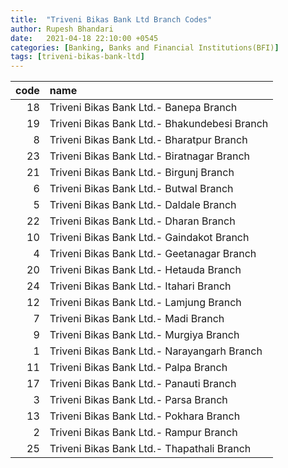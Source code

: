 ```yaml
---
title:  "Triveni Bikas Bank Ltd Branch Codes"
author: Rupesh Bhandari
date:   2021-04-18 22:10:00 +0545
categories: [Banking, Banks and Financial Institutions(BFI)]
tags: [triveni-bikas-bank-ltd]
---
```


|   code | name                                         |
|-------:|:---------------------------------------------|
|     18 | Triveni Bikas Bank Ltd.- Banepa Branch       |
|     19 | Triveni Bikas Bank Ltd.- Bhakundebesi Branch |
|      8 | Triveni Bikas Bank Ltd.- Bharatpur Branch    |
|     23 | Triveni Bikas Bank Ltd.- Biratnagar Branch   |
|     21 | Triveni Bikas Bank Ltd.- Birgunj Branch      |
|      6 | Triveni Bikas Bank Ltd.- Butwal Branch       |
|      5 | Triveni Bikas Bank Ltd.- Daldale Branch      |
|     22 | Triveni Bikas Bank Ltd.- Dharan Branch       |
|     10 | Triveni Bikas Bank Ltd.- Gaindakot Branch    |
|      4 | Triveni Bikas Bank Ltd.- Geetanagar Branch   |
|     20 | Triveni Bikas Bank Ltd.- Hetauda Branch      |
|     24 | Triveni Bikas Bank Ltd.- Itahari Branch      |
|     12 | Triveni Bikas Bank Ltd.- Lamjung Branch      |
|      7 | Triveni Bikas Bank Ltd.- Madi Branch         |
|      9 | Triveni Bikas Bank Ltd.- Murgiya Branch      |
|      1 | Triveni Bikas Bank Ltd.- Narayangarh Branch  |
|     11 | Triveni Bikas Bank Ltd.- Palpa Branch        |
|     17 | Triveni Bikas Bank Ltd.- Panauti Branch      |
|      3 | Triveni Bikas Bank Ltd.- Parsa Branch        |
|     13 | Triveni Bikas Bank Ltd.- Pokhara Branch      |
|      2 | Triveni Bikas Bank Ltd.- Rampur Branch       |
|     25 | Triveni Bikas Bank Ltd.- Thapathali Branch   |